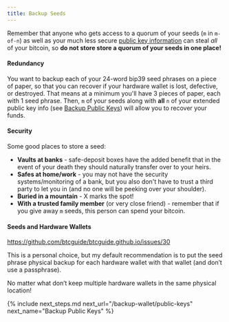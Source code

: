 ```yaml
---
title: Backup Seeds
---
```


Remember that anyone who gets access to a quorum of your seeds (`m` in `m-of-n`) as well as your much less secure [public key information](/backup-wallet/public-keys) can steal _all_ of your bitcoin, so **do not store store a quorum of your seeds in one place!**

#### Redundancy
You want to backup each of your 24-word bip39 seed phrases on a piece of paper, so that you can recover if your hardware wallet is lost, defective, or destroyed.
That means at a minimum you'll have 3 pieces of paper, each with 1 seed phrase.
Then, `m` of your seeds along with **all** `n` of your extended public key info (see [Backup Public Keys](/backup-wallet/public-keys)) will allow you to recover your funds.

#### Security
Some good places to store a seed:

* **Vaults at banks** - safe-deposit boxes have the added benefit that in the event of your death they should naturally transfer over to your heirs.
* **Safes at home/work** - you may not have the security systems/monitoring of a bank, but you also don't have to trust a third party to let you in (and no one will be peeking over your shoulder).
* **Buried in a mountain** - X marks the spot!
* **With a trusted family member** (or very close friend) - remember that if you give away `m` seeds, this person can spend your bitcoin.

#### Seeds and Hardware Wallets

https://github.com/btcguide/btcguide.github.io/issues/30

This is a personal choice, but my default recommendation is to put the seed phrase physical backup for each hardware wallet with that wallet (and don’t use a passphrase).

No matter what don’t keep multiple hardware wallets in the same physical location!


{% include next_steps.md next_url="/backup-wallet/public-keys" next_name="Backup Public Keys" %}
